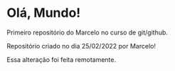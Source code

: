 # Olá, Mundo!
 Primeiro repositório do Marcelo no curso de git/github.

 Repositório criado no dia 25/02/2022 por Marcelo!

Essa alteração foi feita remotamente.
